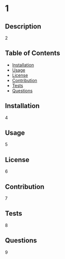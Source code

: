 # 1

  ## Description
  2

  ## Table of Contents
  * [Installation](#Installation)
  * [Usage](#Usage)
  * [License](#License)
  * [Contribution](#Contribution)
  * [Tests](#Tests)
  * [Questions](#Questions)

  ## Installation
  4

  ## Usage
  5

  ## License
  6

  ## Contribution
  7

  ## Tests
  8

  ## Questions
  9

